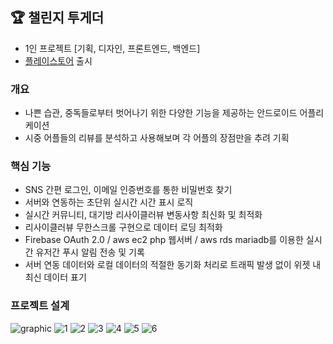 ## 🏆 챌린지 투게더

* 1인 프로젝트 [기획, 디자인, 프론트엔드, 백엔드]
* [플레이스토어](https://play.google.com/store/apps/details?id=com.yjy.challengetogether) 출시 



### 개요
* 나쁜 습관, 중독들로부터 벗어나기 위한 다양한 기능을 제공하는 안드로이드 어플리케이션
* 시중 어플들의 리뷰를 분석하고 사용해보며 각 어플의 장점만을 추려 기획

### 핵심 기능
* SNS 간편 로그인, 이메일 인증번호를 통한 비밀번호 찾기
* 서버와 연동하는 초단위 실시간 시간 표시 로직
* 실시간 커뮤니티, 대기방 리사이클러뷰 변동사항 최신화 및 최적화
* 리사이클러뷰 무한스크롤 구현으로 데이터 로딩 최적화
* Firebase OAuth 2.0 / aws ec2 php 웹서버 / aws rds mariadb를 이용한 실시간 유저간 푸시 알림 전송 및 기록
* 서버 연동 데이터와 로컬 데이터의 적절한 동기화 처리로 트래픽 발생 없이 위젯 내 최신 데이터 표기

### 프로젝트 설계
![graphic](https://user-images.githubusercontent.com/69251013/234477690-a1666914-c619-486b-a5e3-db0b296285ee.png)
![1](https://user-images.githubusercontent.com/69251013/234531462-08144a73-a0db-4672-9676-510c2c67dad6.png)
![2](https://user-images.githubusercontent.com/69251013/234531737-6c0f21eb-7567-48e4-89e1-bb541b3fccd4.png)
![3](https://user-images.githubusercontent.com/69251013/234531411-4d899913-367d-4168-a6f0-1bfb1c468aa0.png)
![4](https://user-images.githubusercontent.com/69251013/234546007-63e37ed7-8807-4c77-b509-3dd9c0004c5f.png)
![5](https://user-images.githubusercontent.com/69251013/234546016-201ae809-c40e-4d30-b564-3df16fcf9b0e.png)
![6](https://user-images.githubusercontent.com/69251013/234546023-3b3d6c90-42f1-4723-9932-b95af41f8373.png)
